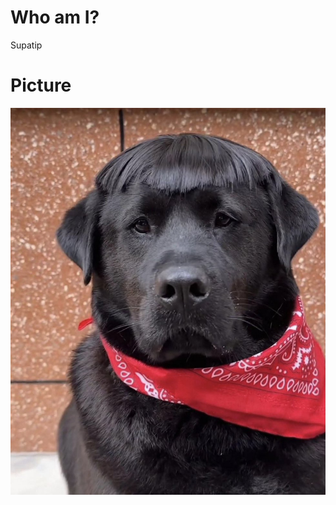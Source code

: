 # Who am I?
Supatip 
# Picture
![me](https://github.com/fhasasasai/fhasasasai/blob/main/FymJB-qaAAI8Ket.jpg)
